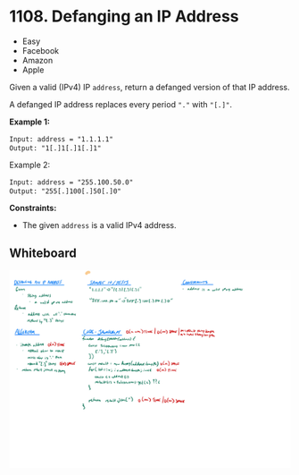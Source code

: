 # 1108. Defanging an IP Address
- Easy
- Facebook
- Amazon
- Apple

Given a valid (IPv4) IP `address`, return a defanged version of that IP address.

A defanged IP address replaces every period `"."` with `"[.]"`.

**Example 1:**
```
Input: address = "1.1.1.1"
Output: "1[.]1[.]1[.]1"
```

Example 2:
```
Input: address = "255.100.50.0"
Output: "255[.]100[.]50[.]0"
```

**Constraints:**
- The given `address` is a valid IPv4 address.

## Whiteboard
![Whiteboard Image 01][whiteboard-image-01]

<!-- Refs -->
[whiteboard-image-01]: whiteboard-01.jpg
